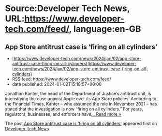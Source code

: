 # Source:Developer Tech News, URL:https://www.developer-tech.com/feed/, language:en-GB

## App Store antitrust case is ‘firing on all cylinders’
 - [https://www.developer-tech.com/news/2024/jan/02/app-store-antitrust-case-firing-on-all-cylinders](https://www.developer-tech.com/news/2024/jan/02/app-store-antitrust-case-firing-on-all-cylinders)
 - RSS feed: https://www.developer-tech.com/feed/
 - date published: 2024-01-02T15:18:57+00:00

<p>Jonathan Kanter, the head of the Department of Justice&#8217;s antitrust unit, is intensifying the case against Apple over its App Store policies. According to the Financial Times, Kanter – who assumed the role in November 2021 – has stated that the investigation is now &#8220;firing on all cylinders.&#8221; For years, regulators, businesses, and enforcers have<a class="excerpt-read-more" href="https://www.developer-tech.com/news/2024/jan/02/app-store-antitrust-case-firing-on-all-cylinders/" title="ReadApp Store antitrust case is &#8216;firing on all cylinders&#8217;">... Read more &#187;</a></p>
<p>The post <a href="https://www.developer-tech.com/news/2024/jan/02/app-store-antitrust-case-firing-on-all-cylinders/">App Store antitrust case is &#8216;firing on all cylinders&#8217;</a> appeared first on <a href="https://www.developer-tech.com">Developer Tech News</a>.</p>

